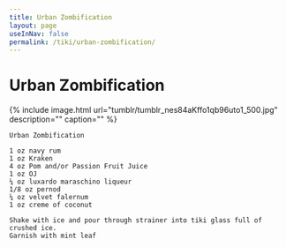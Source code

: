 ```yaml
---
title: Urban Zombification
layout: page
useInNav: false
permalink: /tiki/urban-zombification/
---
```


# Urban Zombification

{% include image.html url="tumblr/tumblr_nes84aKffo1qb96uto1_500.jpg" description="" caption="" %}


```
Urban Zombification

1 oz navy rum
1 oz Kraken
4 oz Pom and/or Passion Fruit Juice
1 oz OJ
¼ oz luxardo maraschino liqueur
1/8 oz pernod
¼ oz velvet falernum
1 oz creme of coconut

Shake with ice and pour through strainer into tiki glass full of crushed ice.
Garnish with mint leaf
```